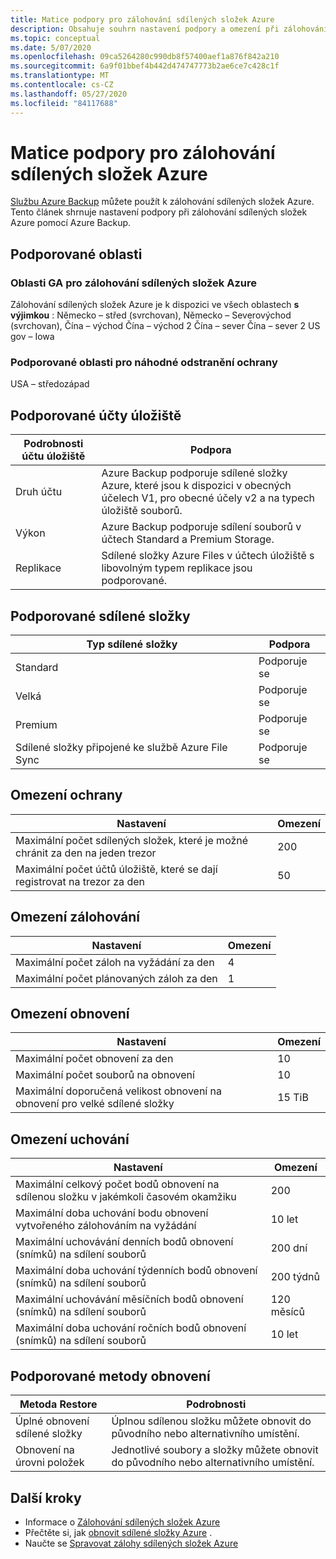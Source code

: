 ```yaml
---
title: Matice podpory pro zálohování sdílených složek Azure
description: Obsahuje souhrn nastavení podpory a omezení při zálohování sdílených složek Azure.
ms.topic: conceptual
ms.date: 5/07/2020
ms.openlocfilehash: 09ca5264280c990db8f57400aef1a876f842a210
ms.sourcegitcommit: 6a9f01bbef4b442d474747773b2ae6ce7c428c1f
ms.translationtype: MT
ms.contentlocale: cs-CZ
ms.lasthandoff: 05/27/2020
ms.locfileid: "84117688"
---
```

# <a name="support-matrix-for-azure-file-share-backup"></a>Matice podpory pro zálohování sdílených složek Azure

[Službu Azure Backup](https://docs.microsoft.com/azure/backup/backup-overview) můžete použít k zálohování sdílených složek Azure. Tento článek shrnuje nastavení podpory při zálohování sdílených složek Azure pomocí Azure Backup.

## <a name="supported-regions"></a>Podporované oblasti

### <a name="ga-regions-for-azure-file-shares-backup"></a>Oblasti GA pro zálohování sdílených složek Azure

Zálohování sdílených složek Azure je k dispozici ve všech oblastech **s výjimkou** : Německo – střed (svrchovan), Německo – Severovýchod (svrchovan), Čína – východ Čína – východ 2 Čína – sever Čína – sever 2 US gov – Iowa

### <a name="supported-regions-for-accidental-delete-protection"></a>Podporované oblasti pro náhodné odstranění ochrany

USA – středozápad

## <a name="supported-storage-accounts"></a>Podporované účty úložiště

| Podrobnosti účtu úložiště | Podpora                                                      |
| ------------------------ | ------------------------------------------------------------ |
| Druh účtu            | Azure Backup podporuje sdílené složky Azure, které jsou k dispozici v obecných účelech V1, pro obecné účely v2 a na typech úložiště souborů. |
| Výkon              | Azure Backup podporuje sdílení souborů v účtech Standard a Premium Storage. |
| Replikace              | Sdílené složky Azure Files v účtech úložiště s libovolným typem replikace jsou podporované. |

## <a name="supported-file-shares"></a>Podporované sdílené složky

| Typ sdílené složky                                   | Podpora   |
| -------------------------------------------------- | --------- |
| Standard                                           | Podporuje se |
| Velká                                              | Podporuje se |
| Premium                                            | Podporuje se |
| Sdílené složky připojené ke službě Azure File Sync | Podporuje se |

## <a name="protection-limits"></a>Omezení ochrany

| Nastavení                                                      | Omezení |
| ------------------------------------------------------------ | ----- |
| Maximální počet sdílených složek, které je možné chránit za den na jeden trezor | 200   |
| Maximální počet účtů úložiště, které se dají registrovat na trezor za den | 50    |

## <a name="backup-limits"></a>Omezení zálohování

| Nastavení                                      | Omezení |
| -------------------------------------------- | ----- |
| Maximální počet záloh na vyžádání za den | 4     |
| Maximální počet plánovaných záloh za den | 1     |

## <a name="restore-limits"></a>Omezení obnovení

| Nastavení                                                      | Omezení   |
| ------------------------------------------------------------ | ------- |
| Maximální počet obnovení za den                           | 10      |
| Maximální počet souborů na obnovení                         | 10      |
| Maximální doporučená velikost obnovení na obnovení pro velké sdílené složky | 15 TiB |

## <a name="retention-limits"></a>Omezení uchování

| Nastavení                                                      | Omezení    |
| ------------------------------------------------------------ | -------- |
| Maximální celkový počet bodů obnovení na sdílenou složku v jakémkoli časovém okamžiku | 200      |
| Maximální doba uchování bodu obnovení vytvořeného zálohováním na vyžádání | 10 let |
| Maximální uchovávání denních bodů obnovení (snímků) na sdílení souborů| 200 dní |
| Maximální doba uchování týdenních bodů obnovení (snímků) na sdílení souborů | 200 týdnů |
| Maximální uchovávání měsíčních bodů obnovení (snímků) na sdílení souborů | 120 měsíců |
| Maximální doba uchování ročních bodů obnovení (snímků) na sdílení souborů | 10 let |

## <a name="supported-restore-methods"></a>Podporované metody obnovení

| Metoda Restore     | Podrobnosti                                                      |
| ------------------ | ------------------------------------------------------------ |
| Úplné obnovení sdílené složky | Úplnou sdílenou složku můžete obnovit do původního nebo alternativního umístění. |
| Obnovení na úrovni položek | Jednotlivé soubory a složky můžete obnovit do původního nebo alternativního umístění. |

## <a name="next-steps"></a>Další kroky

* Informace o [Zálohování sdílených složek Azure](backup-afs.md)
* Přečtěte si, jak [obnovit sdílené složky Azure](restore-afs.md) .
* Naučte se [Spravovat zálohy sdílených složek Azure](manage-afs-backup.md)
